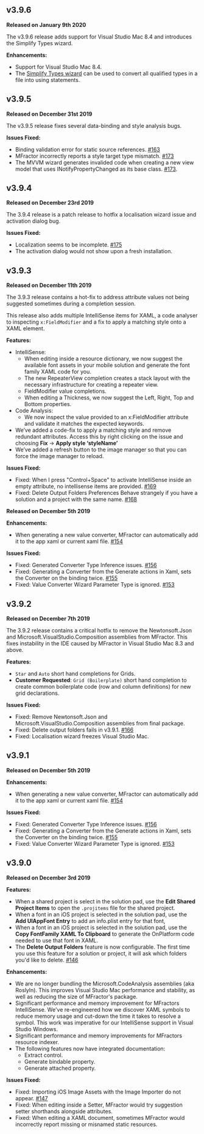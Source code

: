 ## v3.9.6
**Released on January 9th 2020**

The v3.9.6 release adds support for Visual Studio Mac 8.4 and introduces the Simplify Types wizard.

**Enhancements:**

 * Support for Visual Studio Mac 8.4.
 * The [Simplify Types wizard](/csharp/code-actions/simplify-qualified-types/#the-simplify-types-wizard) can be used to convert all qualified types in a file into using statements.

## v3.9.5
**Released on December 31st 2019**

The v3.9.5 release fixes several data-binding and style analysis bugs.

**Issues Fixed:**

 * Binding validation error for static source references. [#163](https://github.com/mfractor/mfractor-feedback/issues/163)
 * MFractor incorrectly reports a style target type mismatch. [#173](https://github.com/mfractor/mfractor-feedback/issues/173)
 * The MVVM wizard generates invalided code when creating a new view model that uses INotifyPropertyChanged as its base class. [#173](https://github.com/mfractor/mfractor-feedback/issues/172).

## v3.9.4
**Released on December 23rd 2019**

The 3.9.4 release is a patch release to hotfix a localisation wizard issue and activation dialog bug.

**Issues Fixed:**

 * Localization seems to be incomplete. [#175](https://github.com/mfractor/mfractor-feedback/issues/175)
 * The activation dialog would not show upon a fresh installation.


## v3.9.3
**Released on December 11th 2019**

The 3.9.3 release contains a hot-fix to address attribute values not being suggested sometimes during a completion session.

This release also adds multiple IntelliSense items for XAML, a code analyser to inspecting `x:FieldModifier` and a fix to apply a matching style onto a XAML element.

**Features:**

 * IntelliSense:
    * When editing inside a resource dictionary, we now suggest the available font assets in your mobile solution and generate the font family XAML code for you.
    * The new RepeaterView completion creates a stack layout with the necessary infrastructure for creating a repeater view.
    * FieldModifier value completions.
    * When editing a Thickness, we now suggest the Left, Right, Top and Bottom properties.
 * Code Analysis:
    * We now inspect the value provided to an x:FieldModifier attribute and validate it matches the expected keywords.
 * We’ve added a code-fix to apply a matching style and remove redundant attributes. Access this by right clicking on the issue and choosing **Fix** -> **Apply style ‘styleName’**
 * We’ve added a refresh button to the image manager so that you can force the image manager to reload.

**Issues Fixed:**

 * Fixed: When I press "Control+Space" to activate IntelliSense inside an empty attribute, no intellisense items are provided. [#169](https://github.com/mfractor/mfractor-feedback/issues/169)
 * Fixed: Delete Output Folders Preferences Behave strangely if you have a solution and a project with the same name. [#168](https://github.com/mfractor/mfractor-feedback/issues/168)

**Released on December 5th 2019**

**Enhancements:**

 * When generating a new value converter, MFractor can automatically add it to the app xaml or current xaml file. [#154](https://github.com/mfractor/mfractor-feedback/issues/154)

**Issues Fixed:**

 * Fixed: Generated Converter Type Inference issues. [#156](https://github.com/mfractor/mfractor-feedback/issues/156)
 * Fixed: Generating a Converter from the Generate actions in Xaml, sets the Converter on the binding twice. [#155](https://github.com/mfractor/mfractor-feedback/issues/155)
 * Fixed: Value Converter Wizard Parameter Type is ignored. [#153](https://github.com/mfractor/mfractor-feedback/issues/153)


## v3.9.2
**Released on December 7th 2019**

The 3.9.2 release contains a critical hotfix to remove the Newtonsoft.Json and Microsoft.VisualStudio.Composition assemblies from MFractor. This fixes instability in the IDE caused by MFractor in Visual Studio Mac 8.3 and above.

**Features:**

 * `Star` and `Auto` short hand completions for Grids.
 * **Customer Requested**: `Grid (Boilerplate)` short hand completion to create common boilerplate code (row and column definitions) for new grid declarations.

**Issues Fixed:**

 * Fixed: Remove Newtonsoft.Json and Microsoft.VisualStudio.Composition assemblies from final package.
 * Fixed: Delete output folders fails in v3.9.1. [#166](https://github.com/mfractor/mfractor-feedback/issues/166)
 * Fixed: Localisation wizard freezes Visual Studio Mac.


## v3.9.1
**Released on December 5th 2019**

**Enhancements:**

 * When generating a new value converter, MFractor can automatically add it to the app xaml or current xaml file. [#154](https://github.com/mfractor/mfractor-feedback/issues/154)

**Issues Fixed:**

 * Fixed: Generated Converter Type Inference issues. [#156](https://github.com/mfractor/mfractor-feedback/issues/156)
 * Fixed: Generating a Converter from the Generate actions in Xaml, sets the Converter on the binding twice. [#155](https://github.com/mfractor/mfractor-feedback/issues/155)
 * Fixed: Value Converter Wizard Parameter Type is ignored. [#153](https://github.com/mfractor/mfractor-feedback/issues/153)

## v3.9.0
**Released on December 3rd 2019**

**Features:**

 * When a shared project is select in the solution pad, use the **Edit Shared Project Items** to open the `.projitems` file for the shared project.
 * When a font in an iOS project is selected in the solution pad, use the **Add UIAppFont Entry** to add an info.plist entry for that font,
 * When a font in an iOS project is selected in the solution pad, use the **Copy FontFamily XAML To Clipboard** to generate the OnPlatform code needed to use that font in XAML.
 * The **Delete Output Folders** feature is now configurable. The first time you use this feature for a solution or project, it will ask which folders you'd like to delete. [#146](https://github.com/mfractor/mfractor-feedback/issues/136)

**Enhancements:**

 * We are no longer bundling the Microsoft.CodeAnalysis assemblies (aka Roslyln). This improves Visual Studio Mac performance and stability, as well as reducing the size of MFractor's package.
 * Significant performance and memory improvement for MFractors IntelliSense. We've re-engineered how we discover XAML symbols to reduce memory usage and cut-down the time it takes to resolve a symbol. This work was imperative for our IntelliSense support in Visual Studio Windows.
 * Significant performance and memory improvements for MFractors resource indexer.
 * The following features now have integrated documentation:
    * Extract control.
    * Generate bindable property.
    * Generate attached property.

**Issues Fixed:**

 * Fixed: Importing iOS Image Assets with the Image Importer do not appear. [#147](https://github.com/mfractor/mfractor-feedback/issues/147)
 * Fixed: When editing inside a Setter, MFractor would try suggestion setter shorthands alongside attributes.
 * Fixed: When editing a XAML document, sometimes MFractor would incorrectly report missing or misnamed static resources.
